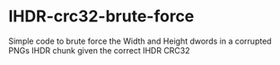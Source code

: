 # IHDR-crc32-brute-force
Simple code to brute force the Width and Height dwords in a corrupted PNGs IHDR chunk given the correct IHDR CRC32
